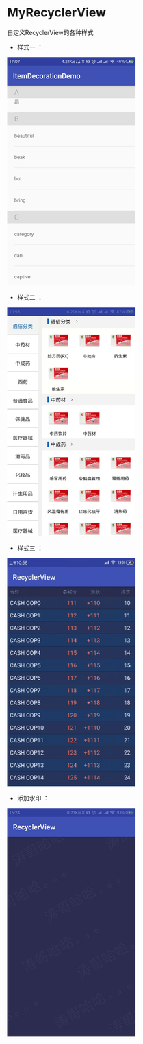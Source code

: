 # MyRecyclerView
自定义RecyclerView的各种样式<Br/>

* 样式一 ：

<div class='row'>
        <img src='https://github.com/1067899750/MyRecyclerView/blob/master/image/bag1.png' width="300px"/>
</div>

* 样式二 ：

<div class='row'>
        <img src='https://github.com/1067899750/MyRecyclerView/blob/master/image/image1.jpg' width="300px"/>
</div>


* 样式三 ：
<div class='row'>
        <img src='https://github.com/1067899750/MyRecyclerView/blob/master/image/recyclerView.gif' width="300px"/>
</div>

* 添加水印 ：

<div class='row'>
        <img src='https://github.com/1067899750/MyRecyclerView/blob/master/image/image2.jpg' width="300px"/>
</div>
